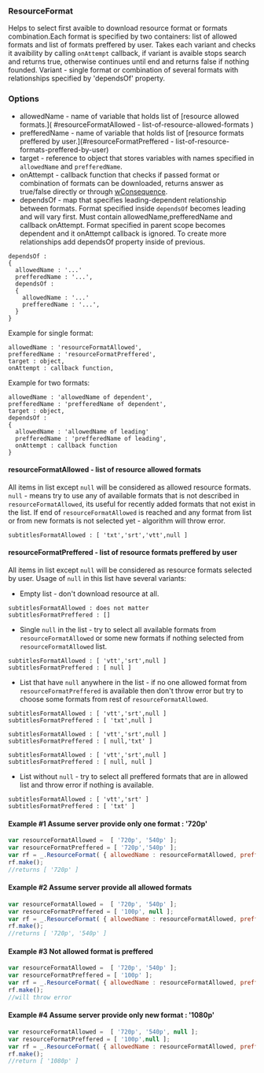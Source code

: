 ### ResourceFormat
Helps to select first avaible to download resource format or formats combination.Each format is specified by two containers: list of allowed formats and list of formats preffered by user.
Takes each variant and checks it avaibility by calling `onAttempt` callback, if variant is avaible stops search and returns true, otherwise continues until end and returns false if nothing founded.
Variant - single format or combination of several formats with relationships specified by 'dependsOf' property.
### Options

* allowedName - name of variable that holds list of [resource allowed formats.]( #resourceFormatAllowed - list-of-resource-allowed-formats )
* prefferedName - name of variable that holds list of [resource formats preffered by user.](#resourceFormatPreffered - list-of-resource-formats-preffered-by-user)
* target - reference to object that stores variables with names specified in `allowedName` and `prefferedName`.
* onAttempt - callback function that checks if passed format or combination of formats can be downloaded, returns answer as true/false directly or through [wConsequence](https://github.com/Wandalen/wConsequence).
* dependsOf - map that specifies leading-dependent relationship between formats. Format specified inside `dependsOf` becomes leading and will vary first. Must contain allowedName,prefferedName and callback onAttempt. Format specified in parent scope becomes dependent and it onAttempt callback is ignored.
To create more relationships add dependsOf property inside of previous.
```
dependsOf :
{
  allowedName : '...'
  prefferedName : '...',
  dependsOf :
  {
    allowedName : '...'
    prefferedName : '...',
  }
}
```

Example for single format:
```
allowedName : 'resourceFormatAllowed',
prefferedName : 'resourceFormatPreffered',
target : object,
onAttempt : callback function,
```

Example for two formats:
```
allowedName : 'allowedName of dependent',
prefferedName : 'prefferedName of dependent',
target : object,
dependsOf :
{
  allowedName : 'allowedName of leading'
  prefferedName : 'prefferedName of leading',
  onAttempt : callback function
}
```


#### resourceFormatAllowed - list of resource allowed formats

All items in list except `null` will be considered as allowed resource formats.
`null` - means try to use any of available formats that is not described in `resourceFormatAllowed`, its useful for recently added formats that not exist in the list.
If end of `resourceFormatAllowed` is reached and any format from list or from new formats is not selected yet - algorithm will throw error.
```
subtitlesFormatAllowed : [ 'txt','srt','vtt',null ]
```

#### resourceFormatPreffered - list of resource formats preffered by user

All items in list except `null` will be considered as resource formats selected by user.
Usage of `null` in this list have several variants:
* Empty list  - don't download resource at all.
```
subtitlesFormatAllowed : does not matter
subtitlesFormatPreffered : []
```
* Single `null` in the list - try to select all available formats from `resourceFormatAllowed` or some new formats if nothing selected from `resourceFormatAllowed` list.
```
subtitlesFormatAllowed : [ 'vtt','srt',null ]
subtitlesFormatPreffered : [ null ]
```
* List that have `null` anywhere in the list - if no one allowed format from `resourceFormatPreffered` is available then don't throw error but try to choose some formats from rest of `resourceFormatAllowed`.
```
subtitlesFormatAllowed : [ 'vtt','srt',null ]
subtitlesFormatPreffered : [ 'txt',null ]
```
```
subtitlesFormatAllowed : [ 'vtt','srt',null ]
subtitlesFormatPreffered : [ null,'txt' ]
```
```
subtitlesFormatAllowed : [ 'vtt','srt',null ]
subtitlesFormatPreffered : [ null, null ]
```
* List without `null` - try to select all preffered formats that are in allowed list and throw error if nothing is available.
```
subtitlesFormatAllowed : [ 'vtt','srt' ]
subtitlesFormatPreffered : [ 'txt' ]
```

#### Example #1 Assume server provide only one format : '720p'
``` javascript
var resourceFormatAllowed =  [ '720p', '540p' ];
var resourceFormatPreffered = [ '720p','540p' ];
var rf = _.ResourceFormat( { allowedName : resourceFormatAllowed, prefferedName : resourceFormatPreffered } );
rf.make();
//returns [ '720p' ]
```
#### Example #2 Assume server provide all allowed formats
``` javascript
var resourceFormatAllowed =  [ '720p', '540p' ];
var resourceFormatPreffered = [ '100p', null ];
var rf = _.ResourceFormat( { allowedName : resourceFormatAllowed, prefferedName : resourceFormatPreffered } );
rf.make();
//returns [ '720p', '540p' ]
```

#### Example #3 Not allowed format is preffered
``` javascript
var resourceFormatAllowed =  [ '720p', '540p' ];
var resourceFormatPreffered = [ '100p' ];
var rf = _.ResourceFormat( { allowedName : resourceFormatAllowed, prefferedName : resourceFormatPreffered } );
rf.make();
//will throw error
```
#### Example #4 Assume server provide only new format : '1080p'
``` javascript
var resourceFormatAllowed =  [ '720p', '540p', null ];
var resourceFormatPreffered = [ '100p',null ];
var rf = _.ResourceFormat( { allowedName : resourceFormatAllowed, prefferedName : resourceFormatPreffered } );
rf.make();
//return [ '1080p' ]
```
